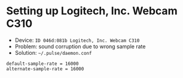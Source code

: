 # Setting up Logitech, Inc. Webcam C310

- Device: `ID 046d:081b Logitech, Inc. Webcam C310`
- Problem: sound corruption due to wrong sample rate
- Solution: `~/.pulse/daemon.conf`

```
default-sample-rate = 16000
alternate-sample-rate = 16000
```
